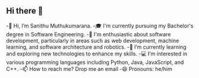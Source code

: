 ## Hi there 👋

-👋 Hi, I’m Sanithu Muthukumarana.
-🎓 I'm currently pursuing my Bachelor's degree in Software Engineering.
-🚀 I'm enthusiastic about software development, particularly in areas such as web development, machine learning, and software architecture and robotics.
-🌱 I’m currently learning and exploring new technologies to enhance my skills.
-💻 I'm interested in various programming languages including Python, Java, JavaScript, and C++.
-📫 How to reach me? Drop me an email
-😄 Pronouns: he/him
